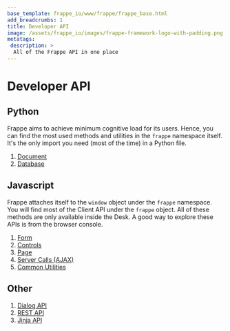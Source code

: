 ```yaml
---
base_template: frappe_io/www/frappe/frappe_base.html
add_breadcrumbs: 1
title: Developer API
image: /assets/frappe_io/images/frappe-framework-logo-with-padding.png
metatags:
 description: >
  All of the Frappe API in one place
---
```


# Developer API

## Python

Frappe aims to achieve minimum cognitive load for its users. Hence, you can find
the most used methods and utilities in the `frappe` namespace itself. It's the
only import you need (most of the time) in a Python file.

1. [Document](/docs/user/en/api/document)
1. [Database](/docs/user/en/api/database)


## Javascript

Frappe attaches itself to the `window` object under the `frappe` namespace. You
will find most of the Client API under the `frappe` object. All of these methods
are only available inside the Desk. A good way to explore these APIs is from the
browser console.

1. [Form](/docs/user/en/api/form)
1. [Controls](/docs/user/en/api/controls)
1. [Page](/docs/user/en/api/page)
1. [Server Calls (AJAX)](/docs/user/en/api/server-calls)
1. [Common Utilities](/docs/user/en/api/js-utils)

## Other

1. [Dialog API](/docs/user/en/api/dialog)
1. [REST API](/docs/user/en/api/rest)
1. [Jinja API](/docs/user/en/api/jinja)
